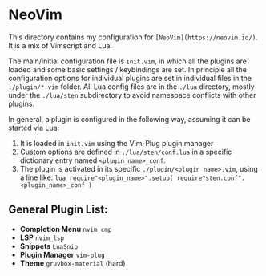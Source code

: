 # NeoVim

This directory contains my configuration for `[NeoVim](https://neovim.io/)`. It
is a mix of Vimscript and Lua.

The main/initial configuration file is `init.vim`, in which all the plugins are
loaded and some basic settings / keybindings are set. In principle all the
configuration options for individual plugins are set in individual files in the
`./plugin/*.vim` folder. All Lua config files are in the `./lua` directory,
mostly under the `./lua/sten` subdirectory to avoid namespace conflicts with
other plugins.

In general, a plugin is configured in the following way, assuming it can be
started via Lua:
1. It is loaded in `init.vim` using the Vim-Plug plugin manager
2. Custom options are defined in `./lua/sten/conf.lua` in a specific dictionary
   entry named `<plugin_name>_conf`.
3. The plugin is activated in its specific `./plugin/<plugin_name>.vim`, using
   a line like: `lua require"<plugin_name>".setup( require"sten.conf".<plugin_name>_conf )`

## General Plugin List:
- **Completion Menu** `nvim_cmp`
- **LSP** `nvim_lsp`
- **Snippets** `LuaSnip`
- **Plugin Manager** `vim-plug`
- **Theme** `gruvbox-material` (hard)

